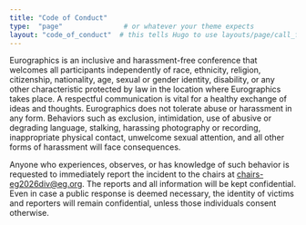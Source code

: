 ```yaml
---
title: "Code of Conduct"
type:  "page"               # or whatever your theme expects
layout: "code_of_conduct"  # this tells Hugo to use layouts/page/call_for_full_papers.html
---
```




Eurographics is an inclusive and harassment-free conference that welcomes all participants independently of race, ethnicity, religion, citizenship, nationality, age, sexual or gender identity, disability, or any other characteristic protected by law in the location where Eurographics takes place. A respectful communication is vital for a healthy exchange of ideas and thoughts. Eurographics does not tolerate abuse or harassment in any form. Behaviors such as exclusion, intimidation, use of abusive or degrading language, stalking, harassing photography or recording, inappropriate physical contact, unwelcome sexual attention, and all other forms of harassment will face consequences.

Anyone who experiences, observes, or has knowledge of such behavior is requested to immediately report the incident to the chairs at chairs-eg2026div@eg.org. The reports and all information will be kept confidential. Even in case a public response is deemed necessary, the identity of victims and reporters will remain confidential, unless those individuals consent otherwise.



